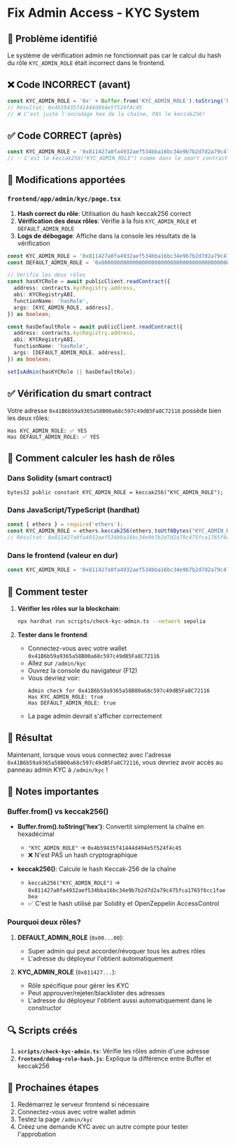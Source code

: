 # Fix Admin Access - KYC System

## 🐛 Problème identifié

Le système de vérification admin ne fonctionnait pas car le calcul du hash du rôle `KYC_ADMIN_ROLE` était incorrect dans le frontend.

## ❌ Code INCORRECT (avant)

```typescript
const KYC_ADMIN_ROLE = '0x' + Buffer.from('KYC_ADMIN_ROLE').toString('hex');
// Résultat: 0x4b59435f41444d494e5f524f4c45
// ❌ C'est juste l'encodage hex de la chaîne, PAS le keccak256!
```

## ✅ Code CORRECT (après)

```typescript
const KYC_ADMIN_ROLE = '0x811427a0fa4932aef534bba16bc34e9b7b2d7d2a79c475fca1765f6cc1faebea';
// ✅ C'est le keccak256("KYC_ADMIN_ROLE") comme dans le smart contract
```

## 🔧 Modifications apportées

### `frontend/app/admin/kyc/page.tsx`

1. **Hash correct du rôle**: Utilisation du hash keccak256 correct
2. **Vérification des deux rôles**: Vérifie à la fois `KYC_ADMIN_ROLE` et `DEFAULT_ADMIN_ROLE`
3. **Logs de débogage**: Affiche dans la console les résultats de la vérification

```typescript
const KYC_ADMIN_ROLE = '0x811427a0fa4932aef534bba16bc34e9b7b2d7d2a79c475fca1765f6cc1faebea';
const DEFAULT_ADMIN_ROLE = '0x0000000000000000000000000000000000000000000000000000000000000000';

// Vérifie les deux rôles
const hasKYCRole = await publicClient.readContract({
  address: contracts.kycRegistry.address,
  abi: KYCRegistryABI,
  functionName: 'hasRole',
  args: [KYC_ADMIN_ROLE, address],
}) as boolean;

const hasDefaultRole = await publicClient.readContract({
  address: contracts.kycRegistry.address,
  abi: KYCRegistryABI,
  functionName: 'hasRole',
  args: [DEFAULT_ADMIN_ROLE, address],
}) as boolean;

setIsAdmin(hasKYCRole || hasDefaultRole);
```

## ✅ Vérification du smart contract

Votre adresse `0x41B6b59a9365a58B00a68c597c49dB5Fa8C72116` possède bien les deux rôles:

```
Has KYC_ADMIN_ROLE: ✅ YES
Has DEFAULT_ADMIN_ROLE: ✅ YES
```

## 🎯 Comment calculer les hash de rôles

### Dans Solidity (smart contract)
```solidity
bytes32 public constant KYC_ADMIN_ROLE = keccak256("KYC_ADMIN_ROLE");
```

### Dans JavaScript/TypeScript (hardhat)
```javascript
const { ethers } = require('ethers');
const KYC_ADMIN_ROLE = ethers.keccak256(ethers.toUtf8Bytes("KYC_ADMIN_ROLE"));
// Résultat: 0x811427a0fa4932aef534bba16bc34e9b7b2d7d2a79c475fca1765f6cc1faebea
```

### Dans le frontend (valeur en dur)
```typescript
const KYC_ADMIN_ROLE = '0x811427a0fa4932aef534bba16bc34e9b7b2d7d2a79c475fca1765f6cc1faebea';
```

## 🧪 Comment tester

1. **Vérifier les rôles sur la blockchain**:
   ```bash
   npx hardhat run scripts/check-kyc-admin.ts --network sepolia
   ```

2. **Tester dans le frontend**:
   - Connectez-vous avec votre wallet `0x41B6b59a9365a58B00a68c597c49dB5Fa8C72116`
   - Allez sur `/admin/kyc`
   - Ouvrez la console du navigateur (F12)
   - Vous devriez voir:
     ```
     Admin check for 0x41B6b59a9365a58B00a68c597c49dB5Fa8C72116
     Has KYC_ADMIN_ROLE: true
     Has DEFAULT_ADMIN_ROLE: true
     ```
   - La page admin devrait s'afficher correctement

## 🎉 Résultat

Maintenant, lorsque vous vous connectez avec l'adresse `0x41B6b59a9365a58B00a68c597c49dB5Fa8C72116`, vous devriez avoir accès au panneau admin KYC à `/admin/kyc` !

## 📝 Notes importantes

### Buffer.from() vs keccak256()

- **Buffer.from().toString('hex')**: Convertit simplement la chaîne en hexadécimal
  - `"KYC_ADMIN_ROLE"` → `0x4b59435f41444d494e5f524f4c45`
  - ❌ N'est PAS un hash cryptographique

- **keccak256()**: Calcule le hash Keccak-256 de la chaîne
  - `keccak256("KYC_ADMIN_ROLE")` → `0x811427a0fa4932aef534bba16bc34e9b7b2d7d2a79c475fca1765f6cc1faebea`
  - ✅ C'est le hash utilisé par Solidity et OpenZeppelin AccessControl

### Pourquoi deux rôles?

1. **DEFAULT_ADMIN_ROLE** (`0x00...00`): 
   - Super admin qui peut accorder/révoquer tous les autres rôles
   - L'adresse du déployeur l'obtient automatiquement

2. **KYC_ADMIN_ROLE** (`0x811427...`):
   - Rôle spécifique pour gérer les KYC
   - Peut approuver/rejeter/blacklister des adresses
   - L'adresse du déployeur l'obtient aussi automatiquement dans le constructor

## 🔍 Scripts créés

1. **`scripts/check-kyc-admin.ts`**: Vérifie les rôles admin d'une adresse
2. **`frontend/debug-role-hash.js`**: Explique la différence entre Buffer et keccak256

## 🚀 Prochaines étapes

1. Redémarrez le serveur frontend si nécessaire
2. Connectez-vous avec votre wallet admin
3. Testez la page `/admin/kyc`
4. Créez une demande KYC avec un autre compte pour tester l'approbation
